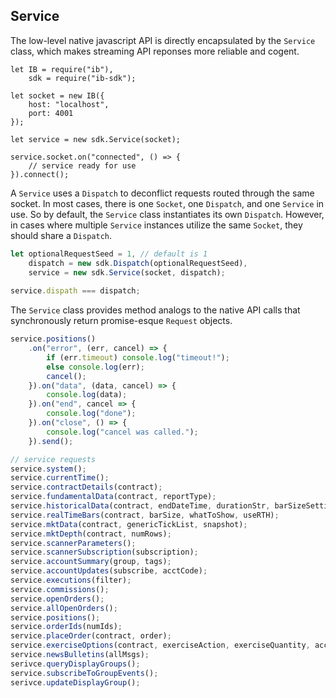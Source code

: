## Service

The low-level native javascript API is directly encapsulated by the `Service` class, which makes streaming API reponses more reliable and cogent.

```javscript
let IB = require("ib"),
    sdk = require("ib-sdk");

let socket = new IB({ 
    host: "localhost", 
    port: 4001 
});

let service = new sdk.Service(socket);

service.socket.on("connected", () => {
    // service ready for use
}).connect();
```

A `Service` uses a `Dispatch` to deconflict requests routed through the same socket.  In most cases, there is one `Socket`, one `Dispatch`, and one `Service` in use.  So by default, the `Service` class instantiates its own `Dispatch`.  However, in cases where multiple `Service` instances utilize the same `Socket`, they should share a `Dispatch`.

```javascript
let optionalRequestSeed = 1, // default is 1
    dispatch = new sdk.Dispatch(optionalRequestSeed),
    service = new sdk.Service(socket, dispatch);
    
service.dispath === dispatch;
```

The `Service` class provides method analogs to the native API calls that synchronously return promise-esque `Request` objects.

```javascript
service.positions()
    .on("error", (err, cancel) => {
        if (err.timeout) console.log("timeout!");
        else console.log(err);
        cancel();
    }).on("data", (data, cancel) => {
        console.log(data);
    }).on("end", cancel => {
        console.log("done");
    }).on("close", () => {
        console.log("cancel was called.");
    }).send();

// service requests
service.system();
service.currentTime();
service.contractDetails(contract);
service.fundamentalData(contract, reportType);
service.historicalData(contract, endDateTime, durationStr, barSizeSetting, whatToShow, useRTH, formatDate);
service.realTimeBars(contract, barSize, whatToShow, useRTH);
service.mktData(contract, genericTickList, snapshot);
service.mktDepth(contract, numRows);
service.scannerParameters();
service.scannerSubscription(subscription);
service.accountSummary(group, tags);
service.accountUpdates(subscribe, acctCode);
service.executions(filter);
service.commissions();
service.openOrders();
service.allOpenOrders();
service.positions();
service.orderIds(numIds);
service.placeOrder(contract, order);
service.exerciseOptions(contract, exerciseAction, exerciseQuantity, account, override);
service.newsBulletins(allMsgs);
serivce.queryDisplayGroups();
service.subscribeToGroupEvents();
serivce.updateDisplayGroup();
```
